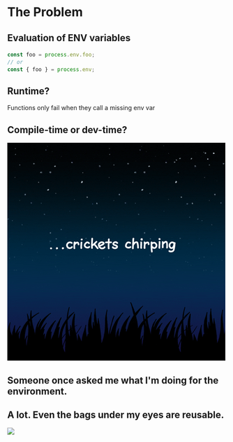 # The Problem

## Evaluation of ENV variables

```typescript
const foo = process.env.foo;
// or
const { foo } = process.env;
```

## Runtime?

Functions only fail when they call a missing env var

## Compile-time or dev-time?

![](./assets//crickets.gif)

## Someone once asked me what I'm doing for the environment.

## A lot. Even the bags under my eyes are reusable.

![](./assets/eyes.gif)
